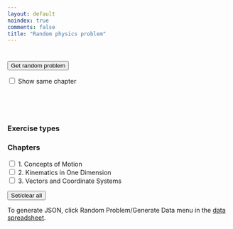 ```yaml
---
layout: default
noindex: true
comments: false
title: "Random physics problem"
---
```


<h1 class="RandomExercise-bookTitle"></h1>

<p>
  <button class="RandomExercise-runButton Button">Get random problem</button>
</p>

<p>
    <label><input type="checkbox" class="RandomExercise-useLastChapter" name="sameChapter" value="1"
      onchange="randomExercise.saveUserSetting()"> Show same chapter</label>
</p>

<p>
  <span class="RandomExercise-chapterTitle"></span><br>
  <span class="RandomExercise-pageNumber"></span><br>
  <span class="RandomExercise-answerPageNumber"></span><br>
  <span class="RandomExercise-problemNumber"></span>
</p>

<h3>Exercise types</h3>

<div>
  <p class='RandomExercise-execriceTypes'>
  </p>
</div>

<h3>Chapters</h3>

<div>
  <p class='RandomExercise-chapters'>
    <label><input type="checkbox" name="chapter[]" value="1"> 1. Concepts of Motion</label><br>
    <label><input type="checkbox" name="chapter[]" value="2"> 2. Kinematics in One Dimension</label><br>
    <label><input type="checkbox" name="chapter[]" value="3"> 3. Vectors and Coordinate Systems</label>
  </p>

  <button class="RandomExercise-clearChapters Button">Set/clear all</button>
</div>

<p>To generate JSON, click Random Problem/Generate Data menu in the <a href="https://docs.google.com/spreadsheets/d/1M86Y-F5aAxi07ULqfAtCAh4NGSL6tXBa1N8Fvd6jf3E/edit?usp=sharing">data spreadsheet</a>.</p>


<script src="/js/2017/random_exercise.js"></script>

<script>


var data = {"bookTitle":"Physics for Scientists and Engineers 3rd ed. by Knight","chapters":[{"title":"1. Concepts of Motion","exercises":[{"type":"Exercises","page":63,"answerPage":1325,"first":1,"last":33,"showEvenProblems":false},{"type":"Problems","page":65,"answerPage":1325,"first":34,"last":57,"showEvenProblems":false}]},{"title":"2. Kinematics in One Dimension","exercises":[{"type":"Exercises","page":97,"answerPage":1327,"first":1,"last":25,"showEvenProblems":false},{"type":"Problems","page":98,"answerPage":1327,"first":26,"last":75,"showEvenProblems":false},{"type":"Challenges","page":102,"answerPage":1327,"first":76,"last":83,"showEvenProblems":false}]},{"title":"3. Vectors and Coordinate Systems","exercises":[{"type":"Exercises","page":116,"answerPage":1328,"first":1,"last":18,"showEvenProblems":false},{"type":"Problems","page":117,"answerPage":1328,"first":19,"last":44,"showEvenProblems":false}]},{"title":"4. Kinematics in Two Dimensions","exercises":[{"type":"Exercises","page":144,"answerPage":1328,"first":1,"last":35,"showEvenProblems":false},{"type":"Problems","page":146,"answerPage":1329,"first":36,"last":76,"showEvenProblems":false},{"type":"Challenges","page":148,"answerPage":1329,"first":77,"last":86,"showEvenProblems":false}]},{"title":"5. Force and Motion","exercises":[{"type":"Exercises","page":168,"answerPage":1329,"first":1,"last":27,"showEvenProblems":false},{"type":"Problems","page":169,"answerPage":1330,"first":28,"last":53,"showEvenProblems":false},{"type":"Challenges","page":171,"answerPage":1330,"first":54,"last":57,"showEvenProblems":false}]},{"title":"6. Dynamics I: Motion Along a Line","exercises":[{"type":"Exercises","page":195,"answerPage":1331,"first":1,"last":25,"showEvenProblems":false},{"type":"Problems","page":196,"answerPage":1331,"first":26,"last":71,"showEvenProblems":false},{"type":"Challenges","page":199,"answerPage":1331,"first":72,"last":77,"showEvenProblems":false}]},{"title":"7. Newton’s Third Law","exercises":[{"type":"Exercises","page":220,"answerPage":1331,"first":1,"last":18,"showEvenProblems":false},{"type":"Problems","page":221,"answerPage":1332,"first":19,"last":51,"showEvenProblems":false},{"type":"Challenges","page":223,"answerPage":1332,"first":53,"last":57,"showEvenProblems":false}]},{"title":"8. Dynamics II: Motion in a Plane","exercises":[{"type":"Exercises","page":244,"answerPage":1332,"first":1,"last":20,"showEvenProblems":false},{"type":"Problems","page":245,"answerPage":1332,"first":21,"last":58,"showEvenProblems":false},{"type":"Challenges","page":248,"answerPage":1332,"first":59,"last":67,"showEvenProblems":false}]},{"title":"9. Impulse and Momentum","exercises":[{"type":"Exercises","page":273,"answerPage":1333,"first":1,"last":25,"showEvenProblems":false},{"type":"Problems","page":275,"answerPage":1333,"first":26,"last":69,"showEvenProblems":false},{"type":"Challenges","page":277,"answerPage":1333,"first":70,"last":75,"showEvenProblems":false}]},{"title":"10. Energy","exercises":[{"type":"Exercises","page":305,"answerPage":1333,"first":1,"last":32,"showEvenProblems":false},{"type":"Problems","page":307,"answerPage":1333,"first":33,"last":66,"showEvenProblems":false},{"type":"Challenges","page":310,"answerPage":1333,"first":67,"last":76,"showEvenProblems":false}]},{"title":"11. Work","exercises":[{"type":"Exercises","page":336,"answerPage":1333,"first":1,"last":36,"showEvenProblems":false},{"type":"Problems","page":338,"answerPage":1334,"first":37,"last":71,"showEvenProblems":false},{"type":"Challenges","page":341,"answerPage":1334,"first":72,"last":75,"showEvenProblems":false}]},{"title":"12. Rotation of a Rigid Body","exercises":[{"type":"Exercises","page":382,"answerPage":1334,"first":1,"last":48,"showEvenProblems":false},{"type":"Problems","page":384,"answerPage":1334,"first":49,"last":82,"showEvenProblems":false},{"type":"Challenges","page":387,"answerPage":1334,"first":83,"last":88,"showEvenProblems":false}]},{"title":"13. Newton’s Theory of Gravity","exercises":[{"type":"Exercises","page":406,"answerPage":1334,"first":1,"last":24,"showEvenProblems":false},{"type":"Problems","page":407,"answerPage":1335,"first":25,"last":61,"showEvenProblems":false},{"type":"Challenges","page":409,"answerPage":1335,"first":62,"last":70,"showEvenProblems":false}]},{"title":"14. Oscillations","exercises":[{"type":"Exercises","page":436,"answerPage":1335,"first":1,"last":29,"showEvenProblems":false},{"type":"Problems","page":437,"answerPage":1335,"first":30,"last":74,"showEvenProblems":false},{"type":"Challenges","page":440,"answerPage":1335,"first":75,"last":80,"showEvenProblems":false}]},{"title":"15. Fluids and Elasticity","exercises":[{"type":"Exercises","page":469,"answerPage":1335,"first":1,"last":30,"showEvenProblems":false},{"type":"Problems","page":470,"answerPage":1335,"first":31,"last":69,"showEvenProblems":false},{"type":"Challenges","page":473,"answerPage":1335,"first":70,"last":74,"showEvenProblems":false}]},{"title":"16. A Macroscopic Description of Matter","exercises":[{"type":"Exercises","page":498,"answerPage":1336,"first":1,"last":32,"showEvenProblems":false},{"type":"Problems","page":499,"answerPage":1336,"first":33,"last":68,"showEvenProblems":false},{"type":"Challenges","page":501,"answerPage":1336,"first":69,"last":74,"showEvenProblems":false}]},{"title":"17. Work, Heat, and the First Law of Thermodynamics","exercises":[{"type":"Exercises","page":531,"answerPage":1337,"first":1,"last":30,"showEvenProblems":false},{"type":"Problems","page":532,"answerPage":1337,"first":31,"last":76,"showEvenProblems":false},{"type":"Challenges","page":535,"answerPage":1337,"first":77,"last":82,"showEvenProblems":false}]},{"title":"18. The Micro/Macro Connection","exercises":[{"type":"Exercises","page":556,"answerPage":1337,"first":1,"last":36,"showEvenProblems":false},{"type":"Problems","page":557,"answerPage":1337,"first":37,"last":62,"showEvenProblems":false},{"type":"Challenges","page":559,"answerPage":1338,"first":63,"last":65,"showEvenProblems":false}]},{"title":"19. Heat Engines and Refrigerators","exercises":[{"type":"Exercises","page":583,"answerPage":1338,"first":1,"last":30,"showEvenProblems":false},{"type":"Problems","page":585,"answerPage":1338,"first":31,"last":68,"showEvenProblems":false},{"type":"Challenges","page":588,"answerPage":1338,"first":69,"last":72,"showEvenProblems":false}]},{"title":"20. Traveling Waves","exercises":[{"type":"Exercises","page":620,"answerPage":1338,"first":1,"last":39,"showEvenProblems":false},{"type":"Problems","page":621,"answerPage":1339,"first":40,"last":76,"showEvenProblems":false},{"type":"Challenges","page":624,"answerPage":1339,"first":77,"last":82,"showEvenProblems":false}]},{"title":"21. Superposition","exercises":[{"type":"Exercises","page":654,"answerPage":1339,"first":1,"last":29,"showEvenProblems":false},{"type":"Problems","page":656,"answerPage":1340,"first":30,"last":73,"showEvenProblems":false},{"type":"Challenges","page":659,"answerPage":1340,"first":74,"last":80,"showEvenProblems":false}]},{"title":"22. Wave Optics","exercises":[{"type":"Exercises","page":683,"answerPage":1340,"first":1,"last":29,"showEvenProblems":false},{"type":"Problems","page":684,"answerPage":1340,"first":30,"last":68,"showEvenProblems":false},{"type":"Challenges","page":686,"answerPage":1340,"first":69,"last":75,"showEvenProblems":false}]},{"title":"23. Ray Optics","exercises":[{"type":"Exercises","page":723,"answerPage":1341,"first":1,"last":37,"showEvenProblems":false},{"type":"Problems","page":724,"answerPage":1341,"first":38,"last":77,"showEvenProblems":false},{"type":"Challenges","page":727,"answerPage":1341,"first":78,"last":82,"showEvenProblems":false}]},{"title":"24. Optical Instruments","exercises":[{"type":"Exercises","page":746,"answerPage":1341,"first":1,"last":22,"showEvenProblems":false},{"type":"Problems","page":747,"answerPage":1341,"first":23,"last":41,"showEvenProblems":false},{"type":"Challenges","page":749,"answerPage":1341,"first":42,"last":46,"showEvenProblems":false}]},{"title":"25. Electric Charges and Forces","exercises":[{"type":"Exercises","page":779,"answerPage":1341,"first":1,"last":27,"showEvenProblems":false},{"type":"Problems","page":780,"answerPage":1341,"first":28,"last":71,"showEvenProblems":false},{"type":"Challenges","page":783,"answerPage":1341,"first":72,"last":76,"showEvenProblems":false}]},{"title":"26. The Electric Field","exercises":[{"type":"Exercises","page":809,"answerPage":1342,"first":1,"last":27,"showEvenProblems":false},{"type":"Problems","page":810,"answerPage":1342,"first":28,"last":62,"showEvenProblems":false},{"type":"Challenges","page":812,"answerPage":1342,"first":63,"last":71,"showEvenProblems":false}]},{"title":"27. Gauss’s Law","exercises":[{"type":"Exercises","page":839,"answerPage":1342,"first":1,"last":28,"showEvenProblems":false},{"type":"Problems","page":841,"answerPage":1342,"first":29,"last":54,"showEvenProblems":false},{"type":"Challenges","page":843,"answerPage":1343,"first":55,"last":59,"showEvenProblems":false}]},{"title":"28. The Electric Potential","exercises":[{"type":"Exercises","page":867,"answerPage":1343,"first":1,"last":30,"showEvenProblems":false},{"type":"Problems","page":868,"answerPage":1343,"first":31,"last":73,"showEvenProblems":false},{"type":"Challenges","page":871,"answerPage":1343,"first":74,"last":82,"showEvenProblems":false}]},{"title":"29. Potential and Field","exercises":[{"type":"Exercises","page":896,"answerPage":1343,"first":1,"last":32,"showEvenProblems":false},{"type":"Problems","page":897,"answerPage":1344,"first":33,"last":75,"showEvenProblems":false},{"type":"Challenges","page":900,"answerPage":1344,"first":76,"last":82,"showEvenProblems":false}]},{"title":"30. Current and Resistance","exercises":[{"type":"Exercises","page":921,"answerPage":1344,"first":1,"last":37,"showEvenProblems":false},{"type":"Problems","page":922,"answerPage":1344,"first":38,"last":67,"showEvenProblems":false},{"type":"Challenges","page":924,"answerPage":1345,"first":68,"last":73,"showEvenProblems":false}]},{"title":"31. Fundamentals of Circuits","exercises":[{"type":"Exercises","page":949,"answerPage":1345,"first":1,"last":33,"showEvenProblems":false},{"type":"Problems","page":950,"answerPage":1345,"first":34,"last":74,"showEvenProblems":false},{"type":"Challenges","page":953,"answerPage":1345,"first":75,"last":81,"showEvenProblems":false}]},{"title":"32. The Magnetic Field","exercises":[{"type":"Exercises","page":990,"answerPage":1346,"first":1,"last":39,"showEvenProblems":false},{"type":"Problems","page":992,"answerPage":1346,"first":40,"last":76,"showEvenProblems":false},{"type":"Challenges","page":995,"answerPage":1346,"first":77,"last":82,"showEvenProblems":false}]},{"title":"33. Electromagnetic Induction","exercises":[{"type":"Exercises","page":1030,"answerPage":1346,"first":1,"last":26,"showEvenProblems":false},{"type":"Problems","page":1032,"answerPage":1346,"first":27,"last":78,"showEvenProblems":false},{"type":"Challenges","page":1036,"answerPage":1346,"first":79,"last":85,"showEvenProblems":false}]},{"title":"34. Electromagnetic Fields and Waves","exercises":[{"type":"Exercises","page":1063,"answerPage":1347,"first":1,"last":27,"showEvenProblems":false},{"type":"Problems","page":1064,"answerPage":1347,"first":28,"last":58,"showEvenProblems":false},{"type":"Challenges","page":1066,"answerPage":1347,"first":59,"last":64,"showEvenProblems":false}]},{"title":"35. AC Circuits","exercises":[{"type":"Exercises","page":1085,"answerPage":1347,"first":1,"last":34,"showEvenProblems":false},{"type":"Problems","page":1087,"answerPage":1347,"first":35,"last":64,"showEvenProblems":false},{"type":"Challenges","page":1089,"answerPage":1347,"first":65,"last":71,"showEvenProblems":false}]},{"title":"36. Relativity","exercises":[{"type":"Exercises","page":1132,"answerPage":1348,"first":1,"last":42,"showEvenProblems":false},{"type":"Problems","page":1133,"answerPage":1348,"first":43,"last":72,"showEvenProblems":false},{"type":"Challenges","page":1135,"answerPage":1348,"first":73,"last":76,"showEvenProblems":false}]},{"title":"37. The Foundations of Modern Physics","exercises":[{"type":"Exercises","page":1155,"answerPage":1348,"first":1,"last":24,"showEvenProblems":false},{"type":"Problems","page":1156,"answerPage":1348,"first":25,"last":44,"showEvenProblems":false},{"type":"Challenges","page":1157,"answerPage":1348,"first":45,"last":48,"showEvenProblems":false}]},{"title":"38. Quantization","exercises":[{"type":"Exercises","page":1186,"answerPage":1348,"first":1,"last":35,"showEvenProblems":false},{"type":"Problems","page":1187,"answerPage":1348,"first":36,"last":65,"showEvenProblems":false},{"type":"Challenges","page":1188,"answerPage":1349,"first":66,"last":70,"showEvenProblems":false}]},{"title":"39. Wave Functions and Uncertainty","exercises":[{"type":"Exercises","page":1208,"answerPage":1349,"first":1,"last":25,"showEvenProblems":false},{"type":"Problems","page":1210,"answerPage":1349,"first":26,"last":46,"showEvenProblems":false},{"type":"Challenges","page":1212,"answerPage":1350,"first":47,"last":51,"showEvenProblems":false}]},{"title":"40. One-Dimensional Quantum Mechanics","exercises":[{"type":"Exercises","page":1246,"answerPage":1350,"first":1,"last":21,"showEvenProblems":false},{"type":"Problems","page":1247,"answerPage":1350,"first":22,"last":40,"showEvenProblems":false},{"type":"Challenges","page":1248,"answerPage":1350,"first":41,"last":46,"showEvenProblems":false}]},{"title":"41. Atomic Physics","exercises":[{"type":"Exercises","page":1278,"answerPage":1351,"first":1,"last":23,"showEvenProblems":false},{"type":"Problems","page":1279,"answerPage":1351,"first":24,"last":50,"showEvenProblems":false},{"type":"Challenges","page":1281,"answerPage":1351,"first":51,"last":57,"showEvenProblems":false}]},{"title":"42. Nuclear Physics","exercises":[{"type":"Exercises","page":1308,"answerPage":1352,"first":1,"last":36,"showEvenProblems":false},{"type":"Problems","page":1309,"answerPage":1352,"first":37,"last":57,"showEvenProblems":false},{"type":"Challenges","page":1310,"answerPage":1352,"first":58,"last":63,"showEvenProblems":false}]}]}

randomExercise.init(data);


</script>
